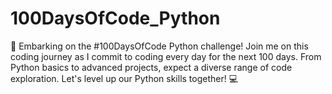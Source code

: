 # 100DaysOfCode_Python
🚀 Embarking on the #100DaysOfCode Python challenge! Join me on this coding journey as I commit to coding every day for the next 100 days. From Python basics to advanced projects, expect a diverse range of code exploration. Let's level up our Python skills together! 💻
